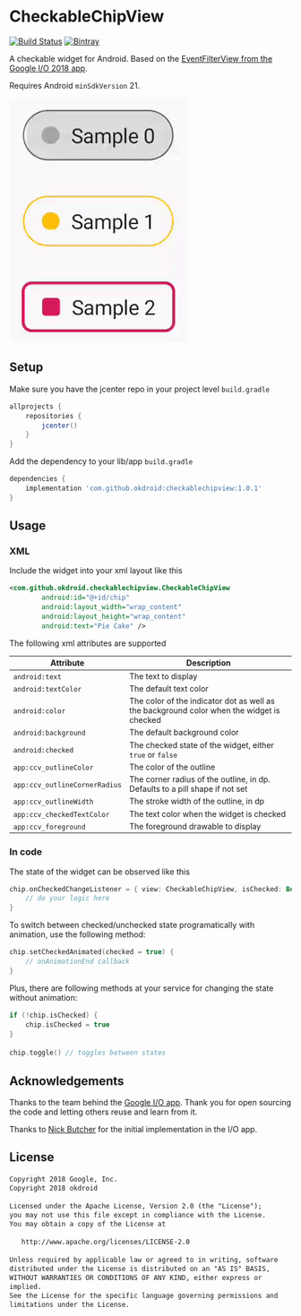 

# CheckableChipView

[![Build Status](https://travis-ci.org/okdroid/checkable-chip-view.svg?branch=master)](https://travis-ci.org/okdroid/checkable-chip-view) [![Bintray](https://api.bintray.com/packages/markushi/maven/checkablechipview/images/download.svg)](https://bintray.com/markushi/maven/checkablechipview/_latestVersion)

A checkable widget for Android. Based on the [EventFilterView from the Google I/O 2018 app](https://github.com/google/iosched/blob/2696fc7e06826ba2db72de243f0d63f83f4a29b5/mobile/src/main/java/com/google/samples/apps/iosched/ui/schedule/filters/EventFilterView.kt). 

Requires Android `minSdkVersion` 21.

![](demo.gif)

## Setup
Make sure you have the jcenter repo in your project level `build.gradle`  
```gradle
allprojects {
    repositories {
        jcenter()
    }
}
```

Add the dependency to your lib/app `build.gradle`  
```gradle
dependencies {
    implementation 'com.github.okdroid:checkablechipview:1.0.1'
}
```

## Usage

### XML
Include the widget into your xml layout like this
```xml
<com.github.okdroid.checkablechipview.CheckableChipView
        android:id="@+id/chip"
        android:layout_width="wrap_content"
        android:layout_height="wrap_content"
        android:text="Pie Cake" />
```

The following xml attributes are supported

| Attribute                     | Description                                                  |
| ----------------------------- | ------------------------------------------------------------ |
| `android:text`                | The text to display                                          |
| `android:textColor`           | The default text color                                       |
| `android:color`               | The color of the indicator dot as well as the background color when the widget is checked |
| `android:background`          | The default background color                                 |
| `android:checked`             | The checked state of the widget, either `true` or `false`    |
| `app:ccv_outlineColor`        | The color of the outline                                     |
| `app:ccv_outlineCornerRadius` | The corner radius of the outline, in dp. Defaults to a pill shape if not set |
| `app:ccv_outlineWidth`        | The stroke width of the outline, in dp                       |
| `app:ccv_checkedTextColor`    | The text color when the widget is checked                    |
| `app:ccv_foreground`          | The foreground drawable to display                           |

### In code
The state of the widget can be observed like this
```kotlin
chip.onCheckedChangeListener = { view: CheckableChipView, isChecked: Boolean ->
    // do your logic here
}
```

To switch between checked/unchecked state programatically with animation, use the following method:
```kotlin
chip.setCheckedAnimated(checked = true) {
    // onAnimationEnd callback
}
```

Plus, there are following methods at your service for changing the state without animation:
```kotlin
if (!chip.isChecked) {
    chip.isChecked = true
}

chip.toggle() // toggles between states
```

## Acknowledgements
Thanks to the team behind the [Google I/O app](https://github.com/google/iosched). Thank you for open sourcing the code and letting others reuse and learn from it.

Thanks to [Nick Butcher](https://github.com/nickbutcher) for the initial implementation in the I/O app.

## License
    Copyright 2018 Google, Inc.
    Copyright 2018 okdroid

    Licensed under the Apache License, Version 2.0 (the "License");
    you may not use this file except in compliance with the License.
    You may obtain a copy of the License at

       http://www.apache.org/licenses/LICENSE-2.0

    Unless required by applicable law or agreed to in writing, software
    distributed under the License is distributed on an "AS IS" BASIS,
    WITHOUT WARRANTIES OR CONDITIONS OF ANY KIND, either express or implied.
    See the License for the specific language governing permissions and
    limitations under the License.
